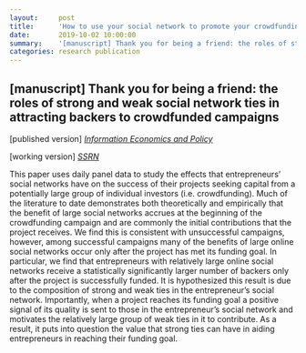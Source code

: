 ```yaml
---
layout:     post
title:      'How to use your social network to promote your crowdfunding campaign'
date:       2019-10-02 10:00:00
summary:    '[manuscript] Thank you for being a friend: the roles of strong and weak social network ties in attracting backers to crowdfunded campaigns'
categories: research publication
---
```


<h2>&#91;manuscript&#93; Thank you for being a friend: the roles of strong and weak social network ties in attracting backers to crowdfunded campaigns</h2>

&#91;published version&#93; <em>[Information Economics and Policy](https://doi.org/10.1016/j.infoecopol.2019.100832)</em>

&#91;working version&#93; <em>[SSRN](https://papers.ssrn.com/sol3/papers.cfm?abstract_id=3435836)</em>

This paper uses daily panel data to study the effects that entrepreneurs’ social networks have on the success of their projects seeking capital from a potentially large group of individual investors (i.e. crowdfunding). Much of the literature to date demonstrates both theoretically and empirically that the benefit of large social networks accrues at the beginning of the crowdfunding campaign and are commonly the initial contributions that the project receives. We find this is consistent with unsuccessful campaigns, however, among successful campaigns many of the benefits of large online social networks occur only after the project has met its funding goal. In particular, we find that entrepreneurs with relatively large online social networks receive a statistically significantly larger number of backers only after the project is successfully funded. It is hypothesized this result is due to the composition of strong and weak ties in the entrepreneur’s social network. Importantly, when a project reaches its funding goal a positive signal of its quality is sent to those in the entrepreneur’s social network and motivates the relatively large group of weak ties in it to contribute. As a result, it puts into question the value that strong ties can have in aiding entrepreneurs in reaching their funding goal.